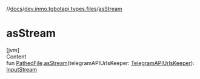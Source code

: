 //[docs](../../index.md)/[dev.inmo.tgbotapi.types.files](index.md)/[asStream](as-stream.md)



# asStream  
[jvm]  
Content  
fun [PathedFile](-pathed-file/index.md#%5Bdev.inmo.tgbotapi.types.files%2FPathedFile%2F%2F%2FPointingToDeclaration%2F%5D%2FExtensions%2F745855401).[asStream](as-stream.md)(telegramAPIUrlsKeeper: [TelegramAPIUrlsKeeper](../dev.inmo.tgbotapi.utils/-telegram-a-p-i-urls-keeper/index.md)): [InputStream](https://docs.oracle.com/javase/8/docs/api/java/io/InputStream.html)  



